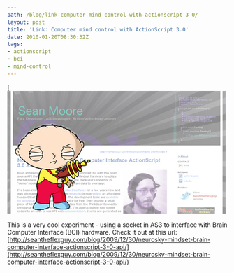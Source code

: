 ```yaml
---
path: /blog/link-computer-mind-control-with-actionscript-3-0/
layout: post
title: 'Link: Computer mind control with ActionScript 3.0'
date: 2010-01-20T08:30:32Z
tags:
- actionscript
- bci
- mind-control
---
```


[![](mind-control.jpg)

This is a very cool experiment - using a socket in AS3 to interface with Brain Computer Interface (BCI) hardware. Check it out at this url: [http://seantheflexguy.com/blog/2009/12/30/neurosky-mindset-brain-computer-interface-actionscript-3-0-api/](http://seantheflexguy.com/blog/2009/12/30/neurosky-mindset-brain-computer-interface-actionscript-3-0-api/)